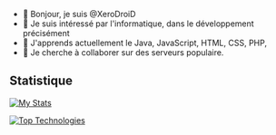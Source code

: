 - 👋 Bonjour, je suis @XeroDroiD
- 👀 Je suis intéressé par l'informatique, dans le développement précisément 
- 🌱 J'apprends actuellement le Java, JavaScript, HTML, CSS, PHP,
- 💞️ Je cherche à collaborer sur des serveurs populaire.

<!---
XeroDroid/XeroDroid est un référentiel ✨ spécial ✨ -->


## Statistique

[![My Stats](https://github-readme-stats.vercel.app/api?username=XeroDroiD&show_icons=true&theme=tokyonight)](https://github.com/anuraghazra/github-readme-stats)

[![Top Technologies](https://github-readme-stats.vercel.app/api/top-langs/?username=XeroDroiD&langs_count=3&theme=tokyonight)](https://github.com/anuraghazra/github-readme-stats)
